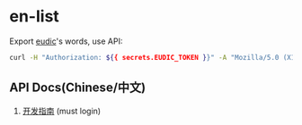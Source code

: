 # en-list

Export [eudic](https://dict.eudic.net/)'s words, use API:

```sh
curl -H "Authorization: ${{ secrets.EUDIC_TOKEN }}" -A "Mozilla/5.0 (X11; Linux x86_64; rv:100.0) Gecko/20100101 Firefox/100.0" https://api.frdic.com/api/open/v1/studylist/words?language=en > words.json
```

## API Docs(Chinese/中文)

1. [开发指南](https://my.eudic.net/OpenAPI/Doc_Index) (must login)
